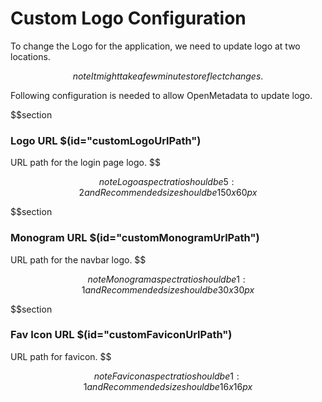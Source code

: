 # Custom Logo Configuration

To change the Logo for the application, we need to update logo at two locations.

$$note
It might take a few minutes to reflect changes.
$$

Following configuration is needed to allow OpenMetadata to update logo.

$$section

### Logo URL $(id="customLogoUrlPath")

URL path for the login page logo.
$$

$$note
Logo aspect ratio should be 5:2 and Recommended size should be 150 x 60 px
$$

$$section

### Monogram URL $(id="customMonogramUrlPath")

URL path for the navbar logo.
$$

$$note
Monogram aspect ratio should be 1:1 and Recommended size should be 30 x 30 px
$$

$$section

### Fav Icon URL $(id="customFaviconUrlPath")

URL path for favicon.
$$

$$note
Favicon aspect ratio should be 1:1 and Recommended size should be 16 x 16 px
$$

